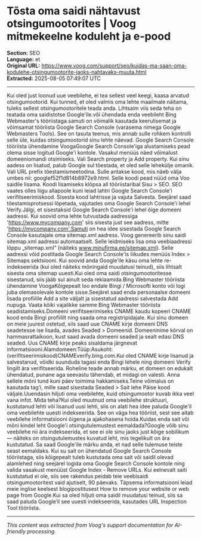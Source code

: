 # Tõsta oma saidi nähtavust otsingumootorites | Voog mitmekeelne koduleht ja e-pood

**Section:** SEO  
**Language:** et  
**Original URL:** https://www.voog.com/support/seo/kuidas-ma-saan-oma-kodulehe-otsingumootorite-jaoks-nahtavaks-muuta.html  
**Extracted:** 2025-08-05 07:49:07 UTC

---

Kui oled just loonud uue veebilehe, ei tea sellest veel keegi, kaasa arvatud otsingumootorid. Kui tunned, et oled valmis oma lehte maailmale näitama, tuleks sellest otsingumootoritele teada anda. Lihtsaim viis seda teha on teatada oma saidistotse Google'ile.või ühendada enda veebileht Bing Webmaster's tööriistaga.samuti on võimalik kasutada keerulisemat ja võimsamat tööriista Google Search Console (varasema nimega Google Webmasters Tools). See on tasuta teenus, mis annab sulle rohkem kontrolli selle üle, kuidas otsingumootorid sinu lehte näevad. Google Search Console tööriista ühendamine VoogaGoogle Search Console'iga alustamiseks pead olema sisse logitud Google'i kontole. Vasakul menüüs näed võimalust domeeniomandi otsimiseks. Vali Search property ja Add property.  Kui sinu aadess on lisatud, palub Google sul tõestada, et oled selle lehekülje omanik. Vali URL prefix tõestamismeetodina.
Sulle antakse kood, mis näeb välja umbes nii: googlef52f1d814b8972e9.html.
Selle koodi pead nüüd oma Voo saidile lisama. Koodi lisamiseks klõpsa all tööriistaribal Sisu > SEO. SEO vaates olles liigu allapoole kuni leiad lahtri Google Search Console'i verifitseerimiskood. Sisesta kood lahtrisse ja vajuta Salvesta. Seejärel saad tõestamisprotsessi lõpetada, vajutades oma Google Search Console'i lehel Verify.Jälgi, et sisestaksid Google Search Console'i lehel õige domeeni aadressi. Kui soovid oma lehte tutvustada aadressiga 'https://www.mycompany.com' siis sisesta just see aadress, mitte 'https://mycompany.com'.Samuti on hea idee sisestada Google Search Console kasutajale oma sitemap.xml aadress. Voog genereerib sinu saidi sitemap.xml aadressi automaatselt. Selle leidmiseks lisa oma veebiaadressi lõppu „sitemap.xml“ (näiteks www.minufirma.ee/sitemap.xml). Selle aadressi võid postitada Google Search Console'is liikudes menüüs Index > Sitemaps sektsiooni. Kui soovid anda Google’ile käsu oma lehte re-indekseerida (kui oled näiteks mõningaid muudatusi teinud), siis lihtsalt sisesta oma sitemap uuesti.Kui oled oma saidi otsingumootoritesse sisestanud, siis jääb sul ainult seda reklaamida.Bing Webmaster tööriista ühendamine VoogaKõigepealt loo endale Bingi / Microsofti konto või logi juba olemasolevale kontole sisse.Seejärel saad enda personaalse domeeni lisada profiilile Add a site väljalt ja sisestatud aadressi salvestada Add nupuga. Vaata kõiki vajalikke samme Bing Webmaster tööriista seadistamiseks.Domeeni verifitseerimiseks CNAME kaudu kopeeri CNAME kood enda Bingi profiililt ning saada oma registripidajale. Kui sinu domeen on meie juurest ostetud, siis saad uue CNAME kirje domeeni DNS seadetesse ise lisada, avades Seaded > Domeenid. Domeeninime kõrval on hammasrattaikoon, kust saad avada domeeni seaded ja sealt edasi DNS seaded. Uus CNAME kirje peaks sisaldama järgnevat informatsiooni:Alamdomeen:Tüüp:Asukoht:(verifitseerimiskood)CNAMEverify.bing.com.Kui oled CNAME kirje lisanud ja salvestanud, võidki suunduda tagasi enda Bingi lehele ning domeeni Verify lingilt ära verifitseerida. Roheline teade annab märku, et domeen on edukalt ühendatud, punane aga seevastu tähendab, et midagi on valesti. Anna sellele mõni tund kuni päev toimima hakkamiseks.Teine võimalus on kasutada <meta> tag’i, mille saad sisestada Seaded > Sait lehe Päise kood väljale.Uuendasin hiljuti oma veebilehte, kuid otsingumootor kuvab ikka veel vana infot. Mida teha?Kui oled muutnud oma veebilehe struktuuri, kustutanud lehti või lisanud uusi lehti, siis on alati hea idee paluda Google'il oma veebilehte uuesti indekseerida. See on väga hea tööriist, sest see aitab veebilehe informatsiooni õigena ja ajakohasena hoida.Kuidas enda sait või mõni kindel leht Google'i otsingutulemustest eemaldada?Google võib sinu veebilehe nii ära indekseerida, et see ei ole sinu jaoks just kõige sobilikum — näiteks on otsingutulemustes kuvatud leht, mis tegelikult on ära kustutatud. Sa saad Google'ile märku anda, et nad selle tulemuse teiste seast eemaldaks. Kui su sait on ühendatud Google Search Console tööriistaga, siis kõigepealt tuleb kustutada oma sait või saidil olevad alamlehed ning seejärel logida oma Google Search Console kontole ning valida vasakust menüüst Google Index - Remove URLs. Kui eelnevalt saiti kustutatud ei ole, siis see rakendus peidab teie veebisaidi otsingumootoritest vaid ajutiselt, 90 päevaks. Täpsema informatsiooni leiad meie inglise keelsest blogipostitusest How to remove your website or web page from Google.Kui sa oled hiljuti oma saidil muudatusi teinud, siis sa saad paluda Google’il see uuesti indekseerida, kasutades URL Inspection Tool tööriista.

---

*This content was extracted from Voog's support documentation for AI-friendly processing.*
